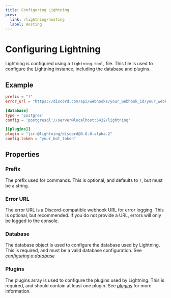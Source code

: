 ```yaml
---
title: Configuring Lightning
prev:
  link: /lightning/hosting
  label: Hosting
---
```


# Configuring Lightning

Lightning is configured using a `lightning.toml`, file. This file is
used to configure the Lightning instance, including the database and
plugins.

## Example

```toml
prefix = "!"
error_url = "https://discord.com/api/webhooks/your_webhook_id/your_webhook_token"

[database]
type = 'postgres'
config = 'postgresql://server@localhost:5432/lightning'

[[plugins]]
plugin = "jsr:@lightning/discord@0.8.0-alpha.2"
config.token = "your_bot_token"
```

## Properties

### Prefix

The prefix used for commands. This is optional, and defaults to `!`, but must be a string.

### Error URL

The error URL is a Discord-compatible webhook URL for error logging. This is optional, but
recommended. If you do not provide a URL, errors will only be logged to the console.

### Database

The database object is used to configure the database used by Lightning. This is
required, and must be a valid database configuration. See [_configuring a database_](../database)

### Plugins

The plugins array is used to configure the plugins used by Lightning. This is required,
and should contain at least one plugin. See [_plugins_](../plugins) for more information.